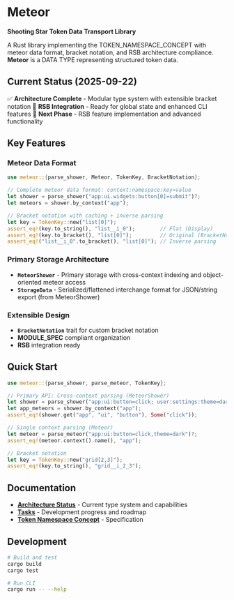 # Meteor

**Shooting Star Token Data Transport Library**

A Rust library implementing the TOKEN_NAMESPACE_CONCEPT with meteor data format, bracket notation, and RSB architecture compliance. **Meteor** is a DATA TYPE representing structured token data.

## Current Status (2025-09-22)

✅ **Architecture Complete** - Modular type system with extensible bracket notation
🚧 **RSB Integration** - Ready for global state and enhanced CLI features
🎯 **Next Phase** - RSB feature implementation and advanced functionality

## Key Features

### Meteor Data Format
```rust
use meteor::{parse_shower, Meteor, TokenKey, BracketNotation};

// Complete meteor data format: context:namespace:key=value
let shower = parse_shower("app:ui.widgets:button[0]=submit")?;
let meteors = shower.by_context("app");

// Bracket notation with caching + inverse parsing
let key = TokenKey::new("list[0]");
assert_eq!(key.to_string(), "list__i_0");        // Flat (Display)
assert_eq!(key.to_bracket(), "list[0]");         // Original (BracketNotation)
assert_eq!("list__i_0".to_bracket(), "list[0]"); // Inverse parsing
```

### Primary Storage Architecture
- **`MeteorShower`** - Primary storage with cross-context indexing and object-oriented meteor access
- **`StorageData`** - Serialized/flattened interchange format for JSON/string export (from MeteorShower)

### Extensible Design
- **`BracketNotation`** trait for custom bracket notation
- **MODULE_SPEC** compliant organization
- **RSB** integration ready

## Quick Start

```rust
use meteor::{parse_shower, parse_meteor, TokenKey};

// Primary API: Cross-context parsing (MeteorShower)
let shower = parse_shower("app:ui:button=click; user:settings:theme=dark")?;
let app_meteors = shower.by_context("app");
assert_eq!(shower.get("app", "ui", "button"), Some("click"));

// Single context parsing (Meteor)
let meteor = parse_meteor("app:ui:button=click,theme=dark")?;
assert_eq!(meteor.context().name(), "app");

// Bracket notation
let key = TokenKey::new("grid[2,3]");
assert_eq!(key.to_string(), "grid__i_2_3");
```

## Documentation

- **[Architecture Status](docs/procs/ARCHITECTURE_STATUS.md)** - Current type system and capabilities
- **[Tasks](docs/procs/TASKS.txt)** - Development progress and roadmap
- **[Token Namespace Concept](docs/ref/TOKEN_NAMESPACE_CONCEPT.md)** - Specification

## Development

```bash
# Build and test
cargo build
cargo test

# Run CLI
cargo run -- --help
```
